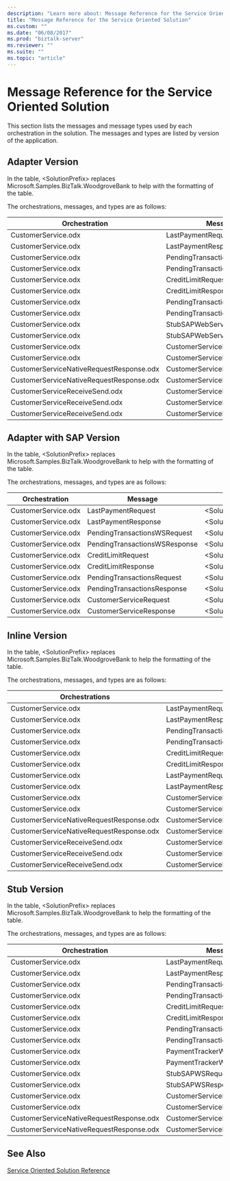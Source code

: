 ```yaml
---
description: "Learn more about: Message Reference for the Service Oriented Solution"
title: "Message Reference for the Service Oriented Solution"
ms.custom: ""
ms.date: "06/08/2017"
ms.prod: "biztalk-server"
ms.reviewer: ""
ms.suite: ""
ms.topic: "article"
---
```

# Message Reference for the Service Oriented Solution
This section lists the messages and message types used by each orchestration in the solution. The messages and types are listed by version of the application.  
  
## Adapter Version  
 In the table, \<SolutionPrefix\> replaces Microsoft.Samples.BizTalk.WoodgroveBank to help with the formatting of the table.  
  
 The orchestrations, messages, and types are as follows:  
  
|Orchestration|Message|Message Type|  
|-------------------|-------------|------------------|  
|CustomerService.odx|LastPaymentRequest|\<SolutionPrefix\>.Schemas.LastPaymentRequest|  
|CustomerService.odx|LastPaymentResponse|\<SolutionPrefix\>.Schemas.LastPaymentResponse|  
|CustomerService.odx|PendingTransactionsWSRequest|\<SolutionPrefix\>.Orchestrations.Adapter.PendTransWS.PendingTransactionsWebService_.GetPendingTransactions_request|  
|CustomerService.odx|PendingTransactionsWSResponse|\<SolutionPrefix\>.Orchestrations.Adapter.PendTransWS.PendingTransactionsWebService_.GetPendingTransactions_response|  
|CustomerService.odx|CreditLimitRequest|\<SolutionPrefix\>.Schemas.BAPI_BANKACCT_GET_DETAIL.BAPI_BANKACCT_GET_DETAIL_Request|  
|CustomerService.odx|CreditLimitResponse|\<SolutionPrefix\>.Schemas.BAPI_BANKACCT_GET_DETAIL.BAPI_BANKACCT_GET_DETAIL_Response|  
|CustomerService.odx|PendingTransactionsRequest|\<SolutionPrefix\>.Schemas.PendingTransactionsRequest|  
|CustomerService.odx|PendingTransactionsResponse|\<SolutionPrefix\>.Schemas.PendingTransactionsResponse|  
|CustomerService.odx|StubSAPWebServiceRequest|\<SolutionPrefix\>.Orchestrations.Adapter.StubSAPWS.StubSAPWS_.GetAccountDetails_request|  
|CustomerService.odx|StubSAPWebServiceResponse|\<SolutionPrefix\>.Orchestrations.Adapter.StubSAPWS.StubSAPWS_.GetAccountDetails_response|  
|CustomerService.odx|CustomerServiceRequest|\<SolutionPrefix\>.Schemas.CustomerServiceRequest|  
|CustomerService.odx|CustomerServiceResponse|\<SolutionPrefix\>.Schemas.CustomerServiceResponse|  
|CustomerServiceNativeRequestResponse.odx|CustomerServiceRequest|\<SolutionPrefix\>.Schemas.CustomerServiceRequest|  
|CustomerServiceNativeRequestResponse.odx|CustomerServiceResponse|\<SolutionPrefix\>.Schemas.CustomerServiceResponse|  
|CustomerServiceReceiveSend.odx|CustomerServiceResponse2|\<SolutionPrefix\>.Schemas.CustomerServiceResponse|  
|CustomerServiceReceiveSend.odx|CustomerServiceResponse|\<SolutionPrefix\>.Schemas.CustomerServiceResponse|  
|CustomerServiceReceiveSend.odx|CustomerServiceRequest|\<SolutionPrefix\>.Schemas.CustomerServiceRequest|  
  
## Adapter with SAP Version  
 In the table, \<SolutionPrefix\> replaces Microsoft.Samples.BizTalk.WoodgroveBank to help with the formatting of the table.  
  
 The orchestrations, messages, and types are as follows:  
  
|Orchestration|Message|Message Type|  
|-------------------|-------------|------------------|  
|CustomerService.odx|LastPaymentRequest|\<SolutionPrefix\>.Schemas.LastPaymentRequest|  
|CustomerService.odx|LastPaymentResponse|\<SolutionPrefix\>.Schemas.LastPaymentResponse|  
|CustomerService.odx|PendingTransactionsWSRequest|\<SolutionPrefix\>.Orchestrations.Adapter.PendTransWS.PendingTransactionsWebService_.GetPendingTransactions_request|  
|CustomerService.odx|PendingTransactionsWSResponse|\<SolutionPrefix\>.Orchestrations.Adapter.PendTransWS.PendingTransactionsWebService_.GetPendingTransactions_response|  
|CustomerService.odx|CreditLimitRequest|\<SolutionPrefix\>.Schemas.BAPI_BANKACCT_GET_DETAIL.BAPI_BANKACCT_GET_DETAIL_Request|  
|CustomerService.odx|CreditLimitResponse|\<SolutionPrefix\>.Schemas.BAPI_BANKACCT_GET_DETAIL.BAPI_BANKACCT_GET_DETAIL_Response|  
|CustomerService.odx|PendingTransactionsRequest|\<SolutionPrefix\>.Schemas.PendingTransactionsRequest|  
|CustomerService.odx|PendingTransactionsResponse|\<SolutionPrefix\>.Schemas.PendingTransactionsResponse|  
|CustomerService.odx|CustomerServiceRequest|\<SolutionPrefix\>.Schemas.CustomerServiceRequest|  
|CustomerService.odx|CustomerServiceResponse|\<SolutionPrefix\>.Schemas.CustomerServiceResponse|  
  
## Inline Version  
 In the table, \<SolutionPrefix\> replaces Microsoft.Samples.BizTalk.WoodgroveBank to help the formatting of the table.  
  
 The orchestrations, messages, and types are as follows:  
  
|Orchestrations|Message|Message Type|  
|--------------------|-------------|------------------|  
|CustomerService.odx|LastPaymentRequest|\<SolutionPrefix\>.Schemas.LastPaymentRequest|  
|CustomerService.odx|LastPaymentResponse|\<SolutionPrefix\>.Schemas.LastPaymentResponse|  
|CustomerService.odx|PendingTransactionsWSRequest|\<SolutionPrefix\>.Schemas.PendingTransactionsRequest|  
|CustomerService.odx|PendingTransactionsWSResponse|\<SolutionPrefix\>.Schemas.PendingTransactionsResponse|  
|CustomerService.odx|CreditLimitRequest|\<SolutionPrefix\>.Schemas.BAPI_BANKACCT_GET_DETAIL.BAPI_BANKACCT_GET_DETAIL_Request|  
|CustomerService.odx|CreditLimitResponse|\<SolutionPrefix\>.Schemas.BAPI_BANKACCT_GET_DETAIL.BAPI_BANKACCT_GET_DETAIL_Response|  
|CustomerService.odx|LastPaymentRequestAfterSendPipeline|System.Xml.XmlDocument|  
|CustomerService.odx|LastPaymentResponseBeforeReceivePipeline|System.Xml.XmlDocument|  
|CustomerService.odx|CustomerServiceRequest|\<SolutionPrefix\>.Schemas.CustomerServiceRequest|  
|CustomerService.odx|CustomerServiceResponse|\<SolutionPrefix\>.Schemas.CustomerServiceResponse|  
|CustomerServiceNativeRequestResponse.odx|CustomerServiceRequest|\<SolutionPrefix\>.Schemas.CustomerServiceRequest|  
|CustomerServiceNativeRequestResponse.odx|CustomerServiceResponse|\<SolutionPrefix\>.Schemas.CustomerServiceResponse|  
|CustomerServiceReceiveSend.odx|CustomerServiceResponse2|\<SolutionPrefix\>.Schemas.CustomerServiceResponse|  
|CustomerServiceReceiveSend.odx|CustomerServiceResponse|\<SolutionPrefix\>.Schemas.CustomerServiceResponse|  
|CustomerServiceReceiveSend.odx|CustomerServiceRequest|\<SolutionPrefix\>.Schemas.CustomerServiceRequest|  
  
## Stub Version  
 In the table, \<SolutionPrefix\> replaces Microsoft.Samples.BizTalk.WoodgroveBank to help the formatting of the table.  
  
 The orchestrations, messages, and types are as follows:  
  
|Orchestration|Message|Message Type|  
|-------------------|-------------|------------------|  
|CustomerService.odx|LastPaymentRequest|\<SolutionPrefix\>.Schemas.LastPaymentRequest|  
|CustomerService.odx|LastPaymentResponse|\<SolutionPrefix\>.Schemas.LastPaymentResponse|  
|CustomerService.odx|PendingTransactionsWSRequest|\<SolutionPrefix\>.Orchestrations.Stubbed.StubPendTransWS.StubPendingTransactionsWebService_.GetPendingTransactions_request|  
|CustomerService.odx|PendingTransactionsWSResponse|\<SolutionPrefix\>.Orchestrations.Stubbed.StubPendTransWS.StubPendingTransactionsWebService_.GetPendingTransactions_response|  
|CustomerService.odx|CreditLimitRequest|\<SolutionPrefix\>.Schemas.BAPI_BANKACCT_GET_DETAIL.BAPI_BANKACCT_GET_DETAIL_Request|  
|CustomerService.odx|CreditLimitResponse|\<SolutionPrefix\>.Schemas.BAPI_BANKACCT_GET_DETAIL.BAPI_BANKACCT_GET_DETAIL_Response|  
|CustomerService.odx|PendingTransactionsRequest|\<SolutionPrefix\>.Schemas.PendingTransactionsRequest|  
|CustomerService.odx|PendingTransactionsResponse|\<SolutionPrefix\>.Schemas.PendingTransactionsResponse|  
|CustomerService.odx|PaymentTrackerWSRequest|\<SolutionPrefix\>.Orchestrations.Stubbed.StubPmntTrckWS.StubPaymentTrackerWebService_.GetLastPayments_request|  
|CustomerService.odx|PaymentTrackerWSResponse|\<SolutionPrefix\>.Orchestrations.Stubbed.StubPmntTrckWS.StubPaymentTrackerWebService_.GetLastPayments_response|  
|CustomerService.odx|StubSAPWSRequest|\<SolutionPrefix\>.Orchestrations.Stubbed.StubSAPWS.StubSAPWS_.GetAccountDetails_request|  
|CustomerService.odx|StubSAPWSResponse|\<SolutionPrefix\>.Orchestrations.Stubbed.StubSAPWS.StubSAPWS_.GetAccountDetails_response|  
|CustomerService.odx|CustomerServiceRequest|\<SolutionPrefix\>.Schemas.CustomerServiceRequest|  
|CustomerService.odx|CustomerServiceResponse|\<SolutionPrefix\>.Schemas.CustomerServiceResponse|  
|CustomerServiceNativeRequestResponse.odx|CustomerServiceRequest|\<SolutionPrefix\>.Schemas.CustomerServiceRequest|  
|CustomerServiceNativeRequestResponse.odx|CustomerServiceResponse|\<SolutionPrefix\>.Schemas.CustomerServiceResponse|  
  
## See Also  
 [Service Oriented Solution Reference](../core/service-oriented-solution-reference.md)
